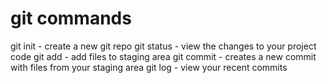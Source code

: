 # git commands

git init - create a new git repo
git status - view the changes to your project code
git add - add files to staging area
git commit - creates a new commit with files from your staging area
git log - view your recent commits
